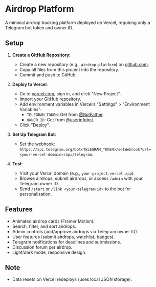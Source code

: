# Airdrop Platform

A minimal airdrop tracking platform deployed on Vercel, requiring only a Telegram bot token and owner ID.

## Setup

1. **Create a GitHub Repository**:
   - Create a new repository (e.g., `airdrop-platform`) on [github.com](https://github.com).
   - Copy all files from this project into the repository.
   - Commit and push to GitHub.

2. **Deploy to Vercel**:
   - Go to [vercel.com](https://vercel.com), sign in, and click "New Project".
   - Import your GitHub repository.
   - Add environment variables in Vercel’s "Settings" > "Environment Variables":
     - `TELEGRAM_TOKEN`: Get from [@BotFather](https://t.me/BotFather).
     - `OWNER_ID`: Get from [@userinfobot](https://t.me/userinfobot).
   - Click "Deploy".

3. **Set Up Telegram Bot**:
   - Set the webhook: `https://api.telegram.org/bot<TELEGRAM_TOKEN>/setWebhook?url=<your-vercel-domain>/api/telegram`.

4. **Test**:
   - Visit your Vercel domain (e.g., `your-project.vercel.app`).
   - Browse airdrops, submit airdrops, or access `/admin` with your Telegram owner ID.
   - Send `/start` or `/link <your-telegram-id>` to the bot for personalization.

## Features
- Animated airdrop cards (Framer Motion).
- Search, filter, and sort airdrops.
- Admin controls (add/approve airdrops via Telegram owner ID).
- User features (submit airdrops, watchlist, badges).
- Telegram notifications for deadlines and submissions.
- Discussion forum per airdrop.
- Light/dark mode, responsive design.

## Note
- Data resets on Vercel redeploys (uses local JSON storage).